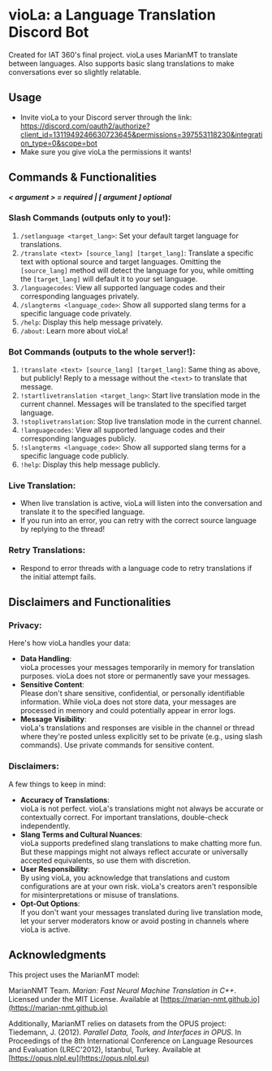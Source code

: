 # vioLa: a Language Translation Discord Bot

Created for IAT 360's final project. vioLa uses MarianMT to translate between languages. Also supports basic slang translations to make conversations ever so slightly relatable.
 
## Usage
- Invite vioLa to your Discord server through the link: https://discord.com/oauth2/authorize?client_id=1311949246630723645&permissions=397553118230&integration_type=0&scope=bot
- Make sure you give vioLa the permissions it wants!

## Commands & Functionalities
***< argument > = required | [ argument ] optional***
### **Slash Commands (outputs only to you!):**
1. `/setlanguage <target_lang>`: Set your default target language for translations.
2. `/translate <text> [source_lang] [target_lang]`: Translate a specific text with optional source and target languages. Omitting the `[source_lang]` method will detect the language for you, while omitting the `[target_lang]` will default it to your set language.
3. `/languagecodes`: View all supported language codes and their corresponding languages privately.
4. `/slangterms <language_code>`: Show all supported slang terms for a specific language code privately.
5. `/help`: Display this help message privately.
6. `/about`: Learn more about vioLa!
### **Bot Commands (outputs to the whole server!):**
1. `!translate <text> [source_lang] [target_lang]`: Same thing as above, but publicly! Reply to a message without the `<text>` to translate that message.
2. `!startlivetranslation <target_lang>`: Start live translation mode in the current channel. Messages will be translated to the specified target language.
3. `!stoplivetranslation`: Stop live translation mode in the current channel.
4. `!languagecodes`: View all supported language codes and their corresponding languages publicly.
5. `!slangterms <language_code>`: Show all supported slang terms for a specific language code publicly.
6. `!help`: Display this help message publicly.
### **Live Translation:**
- When live translation is active, vioLa will listen into the conversation and translate it to the specified language.
- If you run into an error, you can retry with the correct source language by replying to the thread!
### **Retry Translations:**
- Respond to error threads with a language code to retry translations if the initial attempt fails.

## Disclaimers and Functionalities
### **Privacy:**
Here's how vioLa handles your data:
- **Data Handling**:  
  vioLa processes your messages temporarily in memory for translation purposes. vioLa does not store or permanently save your messages.
- **Sensitive Content**:  
  Please don't share sensitive, confidential, or personally identifiable information. While vioLa does not store data, your messages are processed in memory and could potentially appear in error logs.
- **Message Visibility**:  
  vioLa's translations and responses are visible in the channel or thread where they're posted unless explicitly set to be private (e.g., using slash commands). Use private commands for sensitive content.
### **Disclaimers:**
A few things to keep in mind:
- **Accuracy of Translations**:  
  vioLa is not perfect. vioLa's translations might not always be accurate or contextually correct. For important translations, double-check independently.
- **Slang Terms and Cultural Nuances**:  
  vioLa supports predefined slang translations to make chatting more fun. But these mappings might not always reflect accurate or universally accepted equivalents, so use them with discretion.
- **User Responsibility**:  
  By using vioLa, you acknowledge that translations and custom configurations are at your own risk. vioLa's creators aren't responsible for misinterpretations or misuse of translations.
- **Opt-Out Options**:  
  If you don't want your messages translated during live translation mode, let your server moderators know or avoid posting in channels where vioLa is active.
## Acknowledgments  
This project uses the MarianMT model:  

MarianNMT Team. *Marian: Fast Neural Machine Translation in C++*. Licensed under the MIT License. Available at [https://marian-nmt.github.io](https://marian-nmt.github.io)  

Additionally, MarianMT relies on datasets from the OPUS project:  
Tiedemann, J. (2012). *Parallel Data, Tools, and Interfaces in OPUS*. In Proceedings of the 8th International Conference on Language Resources and Evaluation (LREC'2012), Istanbul, Turkey. Available at [https://opus.nlpl.eu](https://opus.nlpl.eu)  